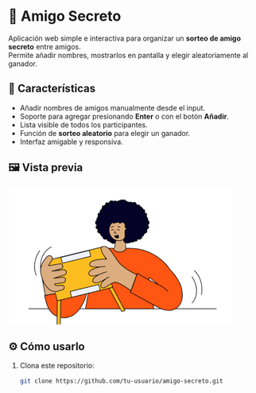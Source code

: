 # 🎁 Amigo Secreto

Aplicación web simple e interactiva para organizar un **sorteo de amigo secreto** entre amigos.  
Permite añadir nombres, mostrarlos en pantalla y elegir aleatoriamente al ganador.

## 🚀 Características

- Añadir nombres de amigos manualmente desde el input.
- Soporte para agregar presionando **Enter** o con el botón **Añadir**.
- Lista visible de todos los participantes.
- Función de **sorteo aleatorio** para elegir un ganador.
- Interfaz amigable y responsiva.

## 🖼 Vista previa

![Vista previa](assets/amigo-secreto.png)

## ⚙️ Cómo usarlo

1. Clona este repositorio:
   ```bash
   git clone https://github.com/tu-usuario/amigo-secreto.git
